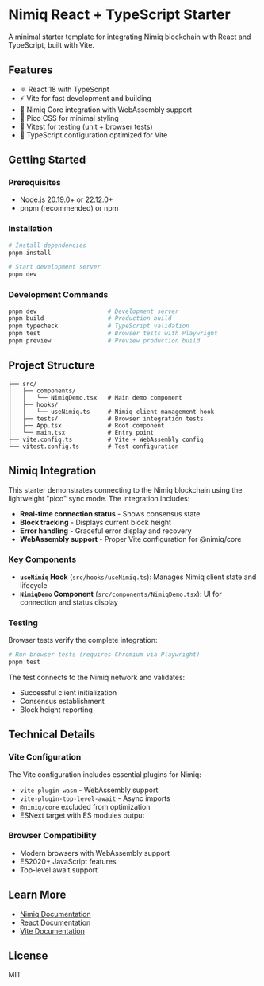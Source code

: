 # Nimiq React + TypeScript Starter

A minimal starter template for integrating Nimiq blockchain with React and TypeScript, built with Vite.

## Features

- ⚛️ React 18 with TypeScript
- ⚡ Vite for fast development and building
- 🔗 Nimiq Core integration with WebAssembly support
- 🎨 Pico CSS for minimal styling
- 🧪 Vitest for testing (unit + browser tests)
- 🔧 TypeScript configuration optimized for Vite

## Getting Started

### Prerequisites

- Node.js 20.19.0+ or 22.12.0+
- pnpm (recommended) or npm

### Installation

```bash
# Install dependencies
pnpm install

# Start development server
pnpm dev
```

### Development Commands

```bash
pnpm dev                    # Development server
pnpm build                  # Production build
pnpm typecheck              # TypeScript validation
pnpm test                   # Browser tests with Playwright
pnpm preview                # Preview production build
```

## Project Structure

```
├── src/
│   ├── components/
│   │   └── NimiqDemo.tsx   # Main demo component
│   ├── hooks/
│   │   └── useNimiq.ts     # Nimiq client management hook
│   ├── tests/              # Browser integration tests
│   ├── App.tsx             # Root component
│   └── main.tsx            # Entry point
├── vite.config.ts          # Vite + WebAssembly config
└── vitest.config.ts        # Test configuration
```

## Nimiq Integration

This starter demonstrates connecting to the Nimiq blockchain using the lightweight "pico" sync mode. The integration includes:

- **Real-time connection status** - Shows consensus state
- **Block tracking** - Displays current block height
- **Error handling** - Graceful error display and recovery
- **WebAssembly support** - Proper Vite configuration for @nimiq/core

### Key Components

- **`useNimiq` Hook** (`src/hooks/useNimiq.ts`): Manages Nimiq client state and lifecycle
- **`NimiqDemo` Component** (`src/components/NimiqDemo.tsx`): UI for connection and status display

### Testing

Browser tests verify the complete integration:

```bash
# Run browser tests (requires Chromium via Playwright)
pnpm test
```

The test connects to the Nimiq network and validates:
- Successful client initialization
- Consensus establishment
- Block height reporting

## Technical Details

### Vite Configuration

The Vite configuration includes essential plugins for Nimiq:

- `vite-plugin-wasm` - WebAssembly support
- `vite-plugin-top-level-await` - Async imports
- `@nimiq/core` excluded from optimization
- ESNext target with ES modules output

### Browser Compatibility

- Modern browsers with WebAssembly support
- ES2020+ JavaScript features
- Top-level await support

## Learn More

- [Nimiq Documentation](https://nimiq.com/developers/)
- [React Documentation](https://react.dev/)
- [Vite Documentation](https://vite.dev/)

## License

MIT
